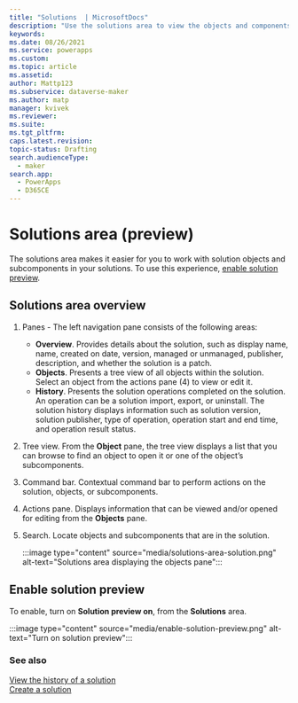 ```yaml
---
title: "Solutions  | MicrosoftDocs"
description: "Use the solutions area to view the objects and components in a solution"
keywords: 
ms.date: 08/26/2021
ms.service: powerapps
ms.custom: 
ms.topic: article
ms.assetid: 
author: Mattp123
ms.subservice: dataverse-maker
ms.author: matp
manager: kvivek
ms.reviewer: 
ms.suite: 
ms.tgt_pltfrm: 
caps.latest.revision: 
topic-status: Drafting
search.audienceType: 
  - maker
search.app: 
  - PowerApps
  - D365CE
---
```


# Solutions area (preview)

The solutions area makes it easier for you to work with solution objects and subcomponents in your solutions. To use this experience, [enable solution preview](#enable-solution-preview).

## Solutions area overview

1. Panes - The left navigation pane consists of the following areas:
   - **Overview**. Provides details about the solution, such as display name, name, created on date, version, managed or unmanaged, publisher, description, and whether the solution is a patch.
   - **Objects**. Presents a tree view of all objects within the solution. Select an object from the actions pane (4) to view or edit it.
   - **History**.  Presents the solution operations completed on the solution. An operation can be a solution import, export, or uninstall. The solution history displays information such as solution version, solution publisher, type of operation, operation start and end time, and operation result status.
2. Tree view. From the **Object** pane, the tree view displays a list that you can browse to find an object to open it or one of the object’s subcomponents.
3. Command bar. Contextual command bar to perform actions on the solution, objects, or subcomponents.
4. Actions pane. Displays information that can be viewed and/or opened for editing from the **Objects** pane.
5. Search. Locate objects and subcomponents that are in the solution.

   :::image type="content" source="media/solutions-area-solution.png" alt-text="Solutions area displaying the objects pane":::

## Enable solution preview

To enable, turn on **Solution preview on**, from the **Solutions** area.

:::image type="content" source="media/enable-solution-preview.png" alt-text="Turn on solution preview":::

### See also
[View the history of a solution](solution-history.md) <br />
[Create a solution](create-solution.md)